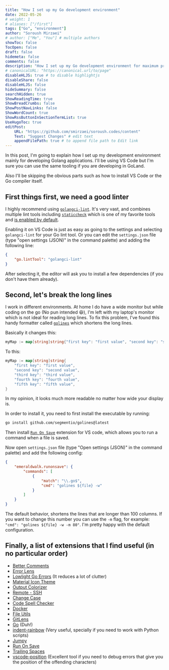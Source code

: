 ```yaml
---
title: "How I set up my Go development environment"
date: 2022-05-26
# weight: 1
# aliases: ["/first"]
tags: ["Go", "environment"]
author: "Soroush Mirzaei"
# author: ["Me", "You"] # multiple authors
showToc: false
TocOpen: false
draft: false
hidemeta: false
comments: false
description: "How I set up my Go development environment for maximum productivity, and correctness."
# canonicalURL: "https://canonical.url/to/page"
disableHLJS: true # to disable highlightjs
disableShare: false
disableHLJS: false
hideSummary: false
searchHidden: true
ShowReadingTime: true
ShowBreadCrumbs: false
ShowPostNavLinks: false
ShowWordCount: true
ShowRssButtonInSectionTermList: true
UseHugoToc: true
editPost:
    URL: "https://github.com/smirzaei/soroush.codes/content"
    Text: "Suggest Changes" # edit text
    appendFilePath: true # to append file path to Edit link
---
```


In this post, I'm going to explain how I set up my development environment mainly for developing Golang applications. I'll be using VS Code but I'm sure you can use the same tooling if you are developing in GoLand.

Also I'll be skipping the obvious parts such as how to install VS Code or the Go compiler itself.

## First things first, we need a good linter

I highly recommend using [`golangci-lint`](https://golangci-lint.run). It's very vast, and combines multiple lint tools including [`staticcheck`](https://staticcheck.io) which is one of my favorite tools and [is enabled by default](https://golangci-lint.run/usage/linters).

Enabling it on VS Code is just as easy as going to the settings and selecting `golangci-lint` for your Go lint tool. Or you can edit the `settings.json` file (type "open settings (JSON)" in the command palette) and adding the following line:

```JSON
{
    "go.lintTool": "golangci-lint"
}
```

 After selecting it, the editor will ask you to install a few dependencies (if you don't have them already).

## Second, let's break the long lines

I work in different environments. At home I do have a wide monitor but while coding on the go (No pun intended 😆), I'm left with my laptop's monitor which is not ideal for reading long lines. To fix this problem, I've found this handy formatter called [`golines`](https://github.com/segmentio/golines) which shortens the long lines.

Basically it changes this:

```GO
myMap := map[string]string{"first key": "first value", "second key": "second value", "third key": "third value", "fourth key": "fourth value", "fifth key": "fifth value"}
```

To this:

```GO
myMap := map[string]string{
	"first key": "first value",
	"second key": "second value",
	"third key": "third value",
	"fourth key": "fourth value",
	"fifth key": "fifth value",
}
```

In my opinion, it looks much more readable no matter how wide your display is.

In order to install it, you need to first install the executable by running:

```BASH
go install github.com/segmentio/golines@latest
```

Then install [`Run On Save`](https://marketplace.visualstudio.com/items?itemName=emeraldwalk.RunOnSave) extension for VS code, which allows you to run a command when a file is saved.

Now open `settings.json` file (type "Open settings (JSON)" in the command palette) and add the following config:

```JSON
{
    "emeraldwalk.runonsave": {
        "commands": [
            {
                "match": "\\.go$",
                "cmd": "golines ${file} -w"
            }
        ]
    }
}
```

The default behavior, shortens the lines that are longer than 100 columns. If you want to change this number you can use the `-m` flag, for example: `"cmd": "golines ${file} -w -m 80"`. I'm pretty happy with the default configuration.

## Finally, a list of extensions that I find useful (in no particular order)

* [Better Comments](https://marketplace.visualstudio.com/items?itemName=aaron-bond.better-comments)
* [Error Lens](https://marketplace.visualstudio.com/items?itemName=usernamehw.errorlens)
* [Lowlight Go Errors](https://marketplace.visualstudio.com/items?itemName=ohanedan.lowlight-go-errors) (It reduces a lot of clutter)
* [Material Icon Theme](https://marketplace.visualstudio.com/items?itemName=PKief.material-icon-theme)
* [Output Colorizer](https://marketplace.visualstudio.com/items?itemName=IBM.output-colorizer)
* [Remote - SSH](https://marketplace.visualstudio.com/items?itemName=ms-vscode-remote.remote-ssh)
* [Change Case](https://marketplace.visualstudio.com/items?itemName=wmaurer.change-case)
* [Code Spell Checker](https://marketplace.visualstudio.com/items?itemName=streetsidesoftware.code-spell-checker)
* [Docker](https://marketplace.visualstudio.com/items?itemName=ms-azuretools.vscode-docker)
* [File Utils](https://marketplace.visualstudio.com/items?itemName=sleistner.vscode-fileutils)
* [GitLens](https://marketplace.visualstudio.com/items?itemName=eamodio.gitlens)
* [Go](https://marketplace.visualstudio.com/items?itemName=golang.Go) (Duh!)
* [indent-rainbow](https://marketplace.visualstudio.com/items?itemName=oderwat.indent-rainbow) (Very useful, specially if you need to work with Python scripts)
* [Jumpy](https://marketplace.visualstudio.com/items?itemName=wmaurer.vscode-jumpy)
* [Run On Save](https://marketplace.visualstudio.com/items?itemName=emeraldwalk.RunOnSave)
* [Trailing Spaces](https://marketplace.visualstudio.com/items?itemName=shardulm94.trailing-spaces)
* [vscode-position](https://marketplace.visualstudio.com/items?itemName=jtr.vscode-position) (Excellent tool if you need to debug errors that give you the position of the offending characters)

